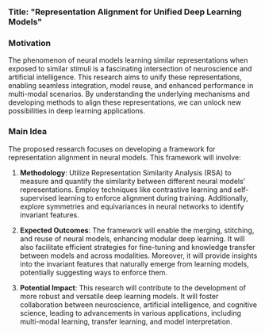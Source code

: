 ### Title: "Representation Alignment for Unified Deep Learning Models"

### Motivation
The phenomenon of neural models learning similar representations when exposed to similar stimuli is a fascinating intersection of neuroscience and artificial intelligence. This research aims to unify these representations, enabling seamless integration, model reuse, and enhanced performance in multi-modal scenarios. By understanding the underlying mechanisms and developing methods to align these representations, we can unlock new possibilities in deep learning applications.

### Main Idea
The proposed research focuses on developing a framework for representation alignment in neural models. This framework will involve:

1. **Methodology**: Utilize Representation Similarity Analysis (RSA) to measure and quantify the similarity between different neural models' representations. Employ techniques like contrastive learning and self-supervised learning to enforce alignment during training. Additionally, explore symmetries and equivariances in neural networks to identify invariant features.

2. **Expected Outcomes**: The framework will enable the merging, stitching, and reuse of neural models, enhancing modular deep learning. It will also facilitate efficient strategies for fine-tuning and knowledge transfer between models and across modalities. Moreover, it will provide insights into the invariant features that naturally emerge from learning models, potentially suggesting ways to enforce them.

3. **Potential Impact**: This research will contribute to the development of more robust and versatile deep learning models. It will foster collaboration between neuroscience, artificial intelligence, and cognitive science, leading to advancements in various applications, including multi-modal learning, transfer learning, and model interpretation.
